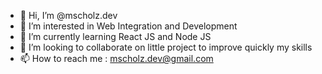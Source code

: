 - 👋 Hi, I’m @mscholz.dev
- 👀 I’m interested in Web Integration and Development
- 🌱 I’m currently learning React JS and Node JS
- 💞️ I’m looking to collaborate on little project to improve quickly my skills
- 📫 How to reach me : mscholz.dev@gmail.com
